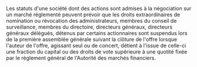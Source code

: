   
 Les statuts d'une société dont des actions sont admises à la négociation sur un marché réglementé peuvent prévoir que les droits extraordinaires de nomination ou révocation des administrateurs, membres du conseil de surveillance, membres du directoire, directeurs généraux, directeurs généraux délégués, détenus par certains actionnaires sont suspendus lors de la première assemblée générale suivant la clôture de l'offre lorsque l'auteur de l'offre, agissant seul ou de concert, détient à l'issue de celle-ci une fraction du capital ou des droits de vote supérieure à une quotité fixée par le règlement général de l'Autorité des marchés financiers.  

  

